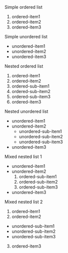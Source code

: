 Simple ordered list

1. ordered-item1
2. ordered-item2
3. ordered-item3

Simple unordered list

* unordered-item1
* unordered-item2
* unordered-item3

Nested ordered list

1. ordered-item1
2. ordered-item2
  1. ordered-sub-item1
  2. ordered-sub-item2
  3. ordered-sub-item3
3. ordered-item3

Nested unordered list

* unordered-item1
* unordered-item2
  * unordered-sub-item1
  * unordered-sub-item2
  * unordered-sub-item3
* unordered-item3

Mixed nested list 1

* unordered-item1
* unordered-item2
  1. ordered-sub-item1
  2. ordered-sub-item2
  3. ordered-sub-item3
* unordered-item3

Mixed nested list 2

1. ordered-item1
2. ordered-item2
  * unordered-sub-item1
  * unordered-sub-item2
  * unordered-sub-item3
3. ordered-item3
